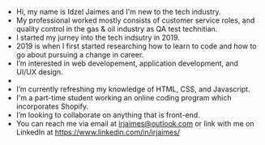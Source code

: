 -  Hi, my name is Idzel Jaimes and I'm new to the tech industry.
-  My professional worked mostly consists of customer service roles, and quality control in the gas & oil industry as QA test technitian.
-  I started my jurney into the tech indsutry in 2019. 
-  2019 is when I first started researching how to learn to code and how to go about pursuing a change in career. 
-  I’m interested in web developement, application development, and UI/UX design.
-  
-  I’m currently refreshing my knowledge of HTML, CSS, and Javascript.
-  I'm a part-time student working an online coding program which incorporates Shopify.
-  I’m looking to collaborate on anything that is front-end.
-  You can reach me via email at irjaimes@outlook.com or link with me on LinkedIn at https://www.linkedin.com/in/irjaimes/

<!---
irjaimes/irjaimes is a ✨ special ✨ repository because its `README.md` (this file) appears on your GitHub profile.
You can click the Preview link to take a look at your changes.
--->
